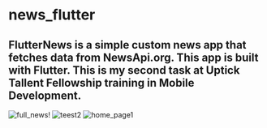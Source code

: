 # news_flutter

## FlutterNews is a simple custom news app that fetches data from NewsApi.org. This app is built with Flutter. This is my second task at Uptick Tallent Fellowship training in Mobile Development.
![full_news!](https://github.com/feranmi2002/news_flutter/assets/60087143/960fef16-c133-4936-9133-06cb809152b1)
![teest2](https://github.com/feranmi2002/news_flutter/assets/60087143/84c66a79-6ed2-4200-bfed-df3e0ca8abe5)
![home_page1](https://github.com/feranmi2002/news_flutter/assets/60087143/c1f7d547-a986-4738-8935-90ebb4646751)

